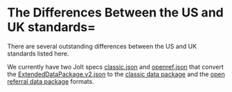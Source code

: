 # The Differences Between the US and UK standards=

There are several outstanding differences between the US and UK standards listed here.

We currently have two Jolt specs [classic.json](https://github.com/OpenReferralUK/human-services/blob/master/US-UK-Integration/Jolt/Jolt/src/main/resources/classic.json) and [openref.json](https://github.com/OpenReferralUK/human-services/blob/master/US-UK-Integration/Jolt/Jolt/src/main/resources/openref.json) that convert the [ExtendedDataPackage.v2.json](https://github.com/OpenReferralUK/human-services/blob/master/US-UK-Integration/ExtendedDataPackage.v2.json) to the [classic data package](https://github.com/OpenReferralUK/human-services/blob/master/US-UK-Integration/classic-output.json) and the [open referral data package](https://github.com/OpenReferralUK/human-services/blob/master/US-UK-Integration/openref-output.json) formats.